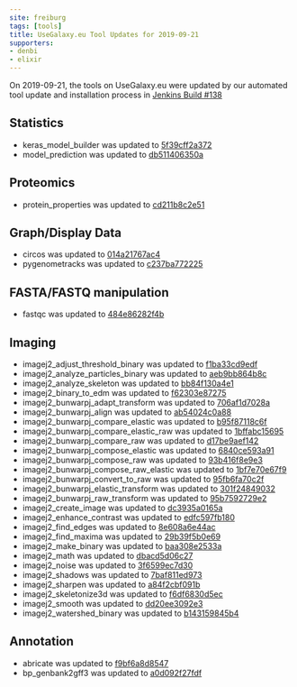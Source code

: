 ```yaml
---
site: freiburg
tags: [tools]
title: UseGalaxy.eu Tool Updates for 2019-09-21
supporters:
- denbi
- elixir
---
```


On 2019-09-21, the tools on UseGalaxy.eu were updated by our automated tool update and installation process in [Jenkins Build #138](https://build.galaxyproject.eu/job/usegalaxy-eu/job/install-tools/#138/)


## Statistics

- keras_model_builder was updated to [5f39cff2a372](https://toolshed.g2.bx.psu.edu/view/bgruening/keras_model_builder/5f39cff2a372)
- model_prediction was updated to [db511406350a](https://toolshed.g2.bx.psu.edu/view/bgruening/model_prediction/db511406350a)

## Proteomics

- protein_properties was updated to [cd211b8c2e51](https://toolshed.g2.bx.psu.edu/view/bgruening/protein_properties/cd211b8c2e51)

## Graph/Display Data

- circos was updated to [014a21767ac4](https://toolshed.g2.bx.psu.edu/view/iuc/circos/014a21767ac4)
- pygenometracks was updated to [c237ba772225](https://toolshed.g2.bx.psu.edu/view/iuc/pygenometracks/c237ba772225)

## FASTA/FASTQ manipulation

- fastqc was updated to [484e86282f4b](https://toolshed.g2.bx.psu.edu/view/devteam/fastqc/484e86282f4b)

## Imaging

- imagej2_adjust_threshold_binary was updated to [f1ba33cd9edf](https://toolshed.g2.bx.psu.edu/view/imgteam/imagej2_adjust_threshold_binary/f1ba33cd9edf)
- imagej2_analyze_particles_binary was updated to [aeb9bb864b8c](https://toolshed.g2.bx.psu.edu/view/imgteam/imagej2_analyze_particles_binary/aeb9bb864b8c)
- imagej2_analyze_skeleton was updated to [bb84f130a4e1](https://toolshed.g2.bx.psu.edu/view/imgteam/imagej2_analyze_skeleton/bb84f130a4e1)
- imagej2_binary_to_edm was updated to [f62303e87275](https://toolshed.g2.bx.psu.edu/view/imgteam/imagej2_binary_to_edm/f62303e87275)
- imagej2_bunwarpj_adapt_transform was updated to [706af1d7028a](https://toolshed.g2.bx.psu.edu/view/imgteam/imagej2_bunwarpj_adapt_transform/706af1d7028a)
- imagej2_bunwarpj_align was updated to [ab54024c0a88](https://toolshed.g2.bx.psu.edu/view/imgteam/imagej2_bunwarpj_align/ab54024c0a88)
- imagej2_bunwarpj_compare_elastic was updated to [b95f87118c6f](https://toolshed.g2.bx.psu.edu/view/imgteam/imagej2_bunwarpj_compare_elastic/b95f87118c6f)
- imagej2_bunwarpj_compare_elastic_raw was updated to [1bffabc15695](https://toolshed.g2.bx.psu.edu/view/imgteam/imagej2_bunwarpj_compare_elastic_raw/1bffabc15695)
- imagej2_bunwarpj_compare_raw was updated to [d17be9aef142](https://toolshed.g2.bx.psu.edu/view/imgteam/imagej2_bunwarpj_compare_raw/d17be9aef142)
- imagej2_bunwarpj_compose_elastic was updated to [6840ce593a91](https://toolshed.g2.bx.psu.edu/view/imgteam/imagej2_bunwarpj_compose_elastic/6840ce593a91)
- imagej2_bunwarpj_compose_raw was updated to [93b416f8e9e3](https://toolshed.g2.bx.psu.edu/view/imgteam/imagej2_bunwarpj_compose_raw/93b416f8e9e3)
- imagej2_bunwarpj_compose_raw_elastic was updated to [1bf7e70e67f9](https://toolshed.g2.bx.psu.edu/view/imgteam/imagej2_bunwarpj_compose_raw_elastic/1bf7e70e67f9)
- imagej2_bunwarpj_convert_to_raw was updated to [95fb6fa70c2f](https://toolshed.g2.bx.psu.edu/view/imgteam/imagej2_bunwarpj_convert_to_raw/95fb6fa70c2f)
- imagej2_bunwarpj_elastic_transform was updated to [301f24849032](https://toolshed.g2.bx.psu.edu/view/imgteam/imagej2_bunwarpj_elastic_transform/301f24849032)
- imagej2_bunwarpj_raw_transform was updated to [95b7592729e2](https://toolshed.g2.bx.psu.edu/view/imgteam/imagej2_bunwarpj_raw_transform/95b7592729e2)
- imagej2_create_image was updated to [dc3935a0165a](https://toolshed.g2.bx.psu.edu/view/imgteam/imagej2_create_image/dc3935a0165a)
- imagej2_enhance_contrast was updated to [edfc597fb180](https://toolshed.g2.bx.psu.edu/view/imgteam/imagej2_enhance_contrast/edfc597fb180)
- imagej2_find_edges was updated to [8e608a6e44ac](https://toolshed.g2.bx.psu.edu/view/imgteam/imagej2_find_edges/8e608a6e44ac)
- imagej2_find_maxima was updated to [29b39f5b0e69](https://toolshed.g2.bx.psu.edu/view/imgteam/imagej2_find_maxima/29b39f5b0e69)
- imagej2_make_binary was updated to [baa308e2533a](https://toolshed.g2.bx.psu.edu/view/imgteam/imagej2_make_binary/baa308e2533a)
- imagej2_math was updated to [dbacd5d06c27](https://toolshed.g2.bx.psu.edu/view/imgteam/imagej2_math/dbacd5d06c27)
- imagej2_noise was updated to [3f6599ec7d30](https://toolshed.g2.bx.psu.edu/view/imgteam/imagej2_noise/3f6599ec7d30)
- imagej2_shadows was updated to [7baf811ed973](https://toolshed.g2.bx.psu.edu/view/imgteam/imagej2_shadows/7baf811ed973)
- imagej2_sharpen was updated to [a84f2cbf091b](https://toolshed.g2.bx.psu.edu/view/imgteam/imagej2_sharpen/a84f2cbf091b)
- imagej2_skeletonize3d was updated to [f6df6830d5ec](https://toolshed.g2.bx.psu.edu/view/imgteam/imagej2_skeletonize3d/f6df6830d5ec)
- imagej2_smooth was updated to [dd20ee3092e3](https://toolshed.g2.bx.psu.edu/view/imgteam/imagej2_smooth/dd20ee3092e3)
- imagej2_watershed_binary was updated to [b143159845b4](https://toolshed.g2.bx.psu.edu/view/imgteam/imagej2_watershed_binary/b143159845b4)

## Annotation

- abricate was updated to [f9bf6a8d8547](https://toolshed.g2.bx.psu.edu/view/iuc/abricate/f9bf6a8d8547)
- bp_genbank2gff3 was updated to [a0d092f27fdf](https://toolshed.g2.bx.psu.edu/view/iuc/bp_genbank2gff3/a0d092f27fdf)

